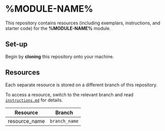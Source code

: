 # %MODULE-NAME%

This repository contains resources (including exemplars, instructions, and starter code) for the **%MODULE-NAME%** module.

## Set-up

Begin by **cloning** this repository onto your machine.

## Resources

Each separate resource is stored on a different branch of this repository.

To access a resource, switch to the relevant branch and read [`instructions.md`](./instructions.md) for details.

| Resource | Branch |
| --- | --- |
| resource_name | `branch_name` |
